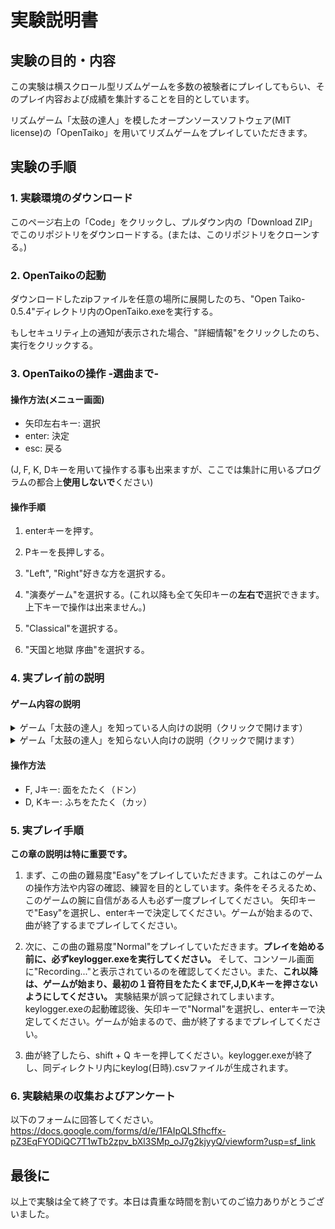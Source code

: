# 実験説明書

## 実験の目的・内容

この実験は横スクロール型リズムゲームを多数の被験者にプレイしてもらい、そのプレイ内容および成績を集計することを目的としています。

リズムゲーム「太鼓の達人」を模したオープンソースソフトウェア(MIT license)の「OpenTaiko」を用いてリズムゲームをプレイしていただきます。

## 実験の手順

### 1. 実験環境のダウンロード

このページ右上の「Code」をクリックし、プルダウン内の「Download ZIP」でこのリポジトリをダウンロードする。(または、このリポジトリをクローンする。)

### 2. OpenTaikoの起動

ダウンロードしたzipファイルを任意の場所に展開したのち、"Open Taiko-0.5.4"ディレクトリ内のOpenTaiko.exeを実行する。

もしセキュリティ上の通知が表示された場合、"詳細情報"をクリックしたのち、実行をクリックする。

### 3. OpenTaikoの操作 -選曲まで-

#### 操作方法(メニュー画面)

* 矢印左右キー: 選択
* enter: 決定
* esc: 戻る

(J, F, K, Dキーを用いて操作する事も出来ますが、ここでは集計に用いるプログラムの都合上**使用しないで**ください)

#### 操作手順

1. enterキーを押す。

2. Pキーを長押しする。

3. "Left", "Right"好きな方を選択する。

4. "演奏ゲーム"を選択する。(これ以降も全て矢印キーの**左右で**選択できます。上下キーで操作は出来ません。)

5. "Classical"を選択する。

6. "天国と地獄 序曲"を選択する。

### 4. 実プレイ前の説明

#### ゲーム内容の説明

<details><summary>ゲーム「太鼓の達人」を知っている人向けの説明（クリックで開けます）</summary>

##### 概要

「太鼓の達人」を模したゲームをプレイしていただきます。

* 曲は「天国と地獄 序曲」です。運動会で流れてそうなあの曲です。
* 難易度は「Normal」（ふつう）です。
* この実験では、**なるべく高いスコアが得られるようにプレイしてください。**「高スコアを狙う」≒「クリアやフルコンボ、全良を狙う」ですが、これらは当実験の目標ではありません。)

##### 高スコア獲得のヒント

* コンボ数は獲得できるスコアに影響しません。（いわゆる真打モード）
* タイミングの判定は"Good">"Ok">"Bad"（いわゆる"良">"可">"不可"）の順で、より良い判定の方が高いスコアが得られます。ただし、"Bad"で得られるスコアは0です。
* 大音符は**片手で叩くだけ**で通常の音符より多くのスコアが獲得できます。
* 連打もスコアに影響します。ですので、なるべく無視せず叩いてください。
* **曲の盛り上がりに合わせて発生するゴーゴータイム(判定枠に火が付いている状態)では、獲得スコアが上昇します。**

</details>

<details><summary>ゲーム「太鼓の達人」を知らない人向けの説明（クリックで開けます）</summary>

##### はじめに

曲とともに流れてくる音符に合わせて太鼓を叩くリズムゲームをプレイしていただきます。まずゲームの説明をします。

##### 画面の説明

![ゲーム画面説明用画像](img/display_discription.png)

1. 音符
プレイヤーがタイミングを合わせて叩く音符。画面の右端から左へ流れてくる。いくつか種類があり、それぞれ叩き方が異なる。（後述）
2. 判定枠
この枠の中心に音符が重なった瞬間に太鼓を叩く。
3. 現在の獲得スコア
タイミングよく音符をたたくことでスコアが得られ、その合計値がここに表示される。

##### 音符の種類

![音符説明用画像](img/Notes.png)

左から順に、

* 面(ドン) : FまたはJキーで太鼓の面をたたく。
* ふち(カッ) : DまたはKキーで太鼓のふちをたたく。
* 大音符(面) : 通常より多くのスコアを獲得できる面。操作は面と全く同じ。**両手で同時に叩いたりする必要はありません**。
* 大音符(ふち) : 大音符(面)と同様。
* 連打 : 面またはふちを連打する。叩けた回数に比例してスコアを獲得できる。
* 大連打 : 通常より多くのスコアを獲得できる連打。
* ふうせん連打 : ふうせんが割れるまで連打する。叩いた回数に応じてスコアが獲得できるが、一定時間内にふうせんが割れなかった場合、ふうせん連打は終了してしまうので要注意。

##### 判定(タイミング)の説明

前述の通り、音符は判定枠に重なった瞬間にたたくことでスコアが得られます(連打系の音符を除く)。そのタイミングの良さに応じて三段階の評価が判定枠の上部に表示されます。判定の評価が良い順から、

* Good : ほとんどずれがなく音符をたたけている。最も良い判定であり、最も多くのスコアを獲得できる。
* Ok : 音符をたたくタイミングが少し早い、または遅い。Goodよりも少ないスコアが獲得できる。
* Bad : 音符をたたくタイミングがかなり早い、または遅い。また、音符をたたけなかったり、赤い音符であるにも関わらずふちをたたいてしまったり、その逆をしてしまったりしてもこの判定になる。スコアは獲得できない。(獲得スコアは0)

##### プレイ内容

* 曲は「天国と地獄 序曲」です。運動会で流れてそうなあの曲です。
* 難易度は「Normal」（ふつう）です。
* **曲終了時の総獲得スコアがなるべく多くなるように頑張ってプレイしてください。**

##### 高スコア獲得のヒント

* コンボ数(GoodまたはOk判定で連続でたたけている数)は獲得できるスコアに影響しません。
* **曲の盛り上がりに合わせて発生するゴーゴータイム(判定枠に火が付いている状態)では、獲得スコアが上昇します。**

</details>

#### 操作方法

* F, Jキー: 面をたたく（ドン）
* D, Kキー: ふちをたたく（カッ）

### 5. 実プレイ手順

**この章の説明は特に重要です。**

1. まず、この曲の難易度"Easy"をプレイしていただきます。これはこのゲームの操作方法や内容の確認、練習を目的としています。条件をそろえるため、このゲームの腕に自信がある人も必ず一度プレイしてください。
矢印キーで"Easy"を選択し、enterキーで決定してください。ゲームが始まるので、曲が終了するまでプレイしてください。

2. 次に、この曲の難易度"Normal"をプレイしていただきます。**プレイを始める前に、必ずkeylogger.exeを実行してください。** そして、コンソール画面に"Recording..."と表示されているのを確認してください。また、**これ以降は、ゲームが始まり、最初の１音符目をたたくまでF,J,D,Kキーを押さないようにしてください。** 実験結果が誤って記録されてしまいます。
keylogger.exeの起動確認後、矢印キーで"Normal"を選択し、enterキーで決定してください。ゲームが始まるので、曲が終了するまでプレイしてください。

3. 曲が終了したら、shift + Q キーを押してください。keylogger.exeが終了し、同ディレクトリ内にkeylog(日時).csvファイルが生成されます。

### 6. 実験結果の収集およびアンケート

以下のフォームに回答してください。
<https://docs.google.com/forms/d/e/1FAIpQLSfhcffx-pZ3EqFYODiQC7T1wTb2zpv_bXl3SMp_oJ7g2kjyyQ/viewform?usp=sf_link>

## 最後に

以上で実験は全て終了です。本日は貴重な時間を割いてのご協力ありがとうございました。
